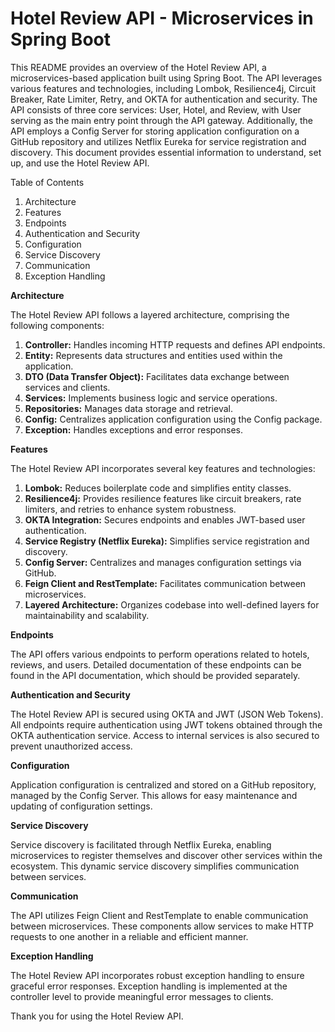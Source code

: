 # Hotel Review API - Microservices in Spring Boot
This README provides an overview of the Hotel Review API, a microservices-based application built using Spring Boot. The API leverages various features and technologies, including Lombok, Resilience4j, Circuit Breaker, Rate Limiter, Retry, and OKTA for authentication and security. The API consists of three core services: User, Hotel, and Review, with User serving as the main entry point through the API gateway. Additionally, the API employs a Config Server for storing application configuration on a GitHub repository and utilizes Netflix Eureka for service registration and discovery. This document provides essential information to understand, set up, and use the Hotel Review API.

Table of Contents
1. Architecture
2. Features
3. Endpoints
4. Authentication and Security
5. Configuration
6. Service Discovery
7. Communication
8. Exception Handling

**Architecture**

The Hotel Review API follows a layered architecture, comprising the following components:
1. **Controller:** Handles incoming HTTP requests and defines API endpoints.
2. **Entity:** Represents data structures and entities used within the application.
3. **DTO (Data Transfer Object):** Facilitates data exchange between services and clients.
4. **Services:** Implements business logic and service operations.
5. **Repositories:** Manages data storage and retrieval.
6. **Config:** Centralizes application configuration using the Config package.
7. **Exception:** Handles exceptions and error responses.

**Features**

The Hotel Review API incorporates several key features and technologies:

1. **Lombok:** Reduces boilerplate code and simplifies entity classes.
2. **Resilience4j:** Provides resilience features like circuit breakers, rate limiters, and retries to enhance system robustness.
3. **OKTA Integration:** Secures endpoints and enables JWT-based user authentication.
4. **Service Registry (Netflix Eureka):** Simplifies service registration and discovery.
5. **Config Server:** Centralizes and manages configuration settings via GitHub.
6. **Feign Client and RestTemplate:** Facilitates communication between microservices.
7. **Layered Architecture:** Organizes codebase into well-defined layers for maintainability and scalability.

**Endpoints**

The API offers various endpoints to perform operations related to hotels, reviews, and users. Detailed documentation of these endpoints can be found in the API documentation, which should be provided separately.

**Authentication and Security**

The Hotel Review API is secured using OKTA and JWT (JSON Web Tokens). All endpoints require authentication using JWT tokens obtained through the OKTA authentication service. Access to internal services is also secured to prevent unauthorized access.

**Configuration**

Application configuration is centralized and stored on a GitHub repository, managed by the Config Server. This allows for easy maintenance and updating of configuration settings.

**Service Discovery**

Service discovery is facilitated through Netflix Eureka, enabling microservices to register themselves and discover other services within the ecosystem. This dynamic service discovery simplifies communication between services.

**Communication**

The API utilizes Feign Client and RestTemplate to enable communication between microservices. These components allow services to make HTTP requests to one another in a reliable and efficient manner.

**Exception Handling**

The Hotel Review API incorporates robust exception handling to ensure graceful error responses. Exception handling is implemented at the controller level to provide meaningful error messages to clients.



Thank you for using the Hotel Review API.
